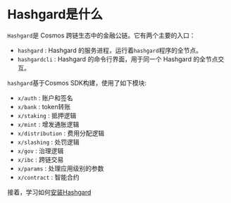 # Hashgard是什么

`Hashgard`是 Cosmos 跨链生态中的金融公链。它有两个主要的入口：

+ `hashgard` : Hashgard 的服务进程，运行着`hashgard`程序的全节点。
+ `hashgardcli` : Hashgard 的命令行界面，用于同一个 Hashgard 的全节点交互。

`hashgard`基于Cosmos SDK构建，使用了如下模块:

+ `x/auth` : 账户和签名
+ `x/bank` : token转账
+ `x/staking` : 抵押逻辑
+ `x/mint` : 增发通胀逻辑
+ `x/distribution` : 费用分配逻辑
+ `x/slashing` : 处罚逻辑
+ `x/gov` : 治理逻辑
+ `x/ibc` : 跨链交易
+ `x/params` : 处理应用级别的参数
+ `x/contract` : 智能合约

接着，学习如何[安装Hashgard](./installation.md)